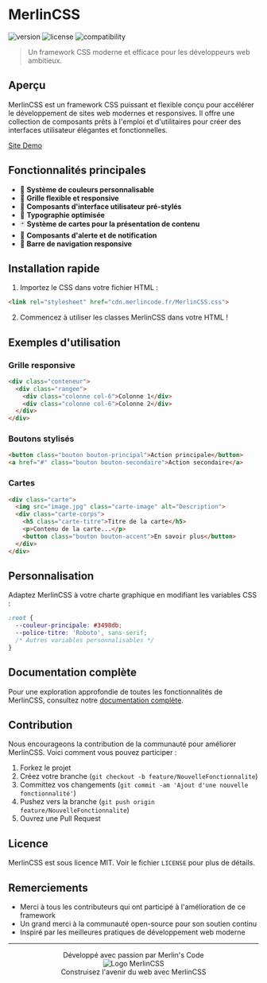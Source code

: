 # MerlinCSS

![version](https://img.shields.io/badge/version-1.0.0-blue.svg)
![license](https://img.shields.io/badge/license-MIT-green.svg)
![compatibility](https://img.shields.io/badge/compatibility-modern%20browsers-brightgreen.svg)

> Un framework CSS moderne et efficace pour les développeurs web ambitieux.

## Aperçu

MerlinCSS est un framework CSS puissant et flexible conçu pour accélérer le développement de sites web modernes et responsives. Il offre une collection de composants prêts à l'emploi et d'utilitaires pour créer des interfaces utilisateur élégantes et fonctionnelles.

[Site Demo](https://cdn.merlincode.fr/index.html)

## Fonctionnalités principales

- 🎨 **Système de couleurs personnalisable**
- 📏 **Grille flexible et responsive**
- 🔘 **Composants d'interface utilisateur pré-stylés**
- 📝 **Typographie optimisée**
- 🃏 **Système de cartes pour la présentation de contenu**
- 🚨 **Composants d'alerte et de notification**
- 🧭 **Barre de navigation responsive**

## Installation rapide

1. Importez le CSS dans votre fichier HTML :

```html
<link rel="stylesheet" href="cdn.merlincode.fr/MerlinCSS.css">
```

2. Commencez à utiliser les classes MerlinCSS dans votre HTML !

## Exemples d'utilisation

### Grille responsive
```html
<div class="conteneur">
  <div class="rangee">
    <div class="colonne col-6">Colonne 1</div>
    <div class="colonne col-6">Colonne 2</div>
  </div>
</div>
```

### Boutons stylisés
```html
<button class="bouton bouton-principal">Action principale</button>
<a href="#" class="bouton bouton-secondaire">Action secondaire</a>
```

### Cartes
```html
<div class="carte">
  <img src="image.jpg" class="carte-image" alt="Description">
  <div class="carte-corps">
    <h5 class="carte-titre">Titre de la carte</h5>
    <p>Contenu de la carte...</p>
    <button class="bouton bouton-accent">En savoir plus</button>
  </div>
</div>
```

## Personnalisation

Adaptez MerlinCSS à votre charte graphique en modifiant les variables CSS :

```css
:root {
  --couleur-principale: #3498db;
  --police-titre: 'Roboto', sans-serif;
  /* Autres variables personnalisables */
}
```

## Documentation complète

Pour une exploration approfondie de toutes les fonctionnalités de MerlinCSS, consultez notre [documentation complète](https://cdn.merlincode.fr/index.html).

## Contribution

Nous encourageons la contribution de la communauté pour améliorer MerlinCSS. Voici comment vous pouvez participer :

1. Forkez le projet
2. Créez votre branche (`git checkout -b feature/NouvelleFonctionnalite`)
3. Committez vos changements (`git commit -am 'Ajout d'une nouvelle fonctionnalité'`)
4. Pushez vers la branche (`git push origin feature/NouvelleFonctionnalite`)
5. Ouvrez une Pull Request

## Licence

MerlinCSS est sous licence MIT. Voir le fichier `LICENSE` pour plus de détails.

## Remerciements

- Merci à tous les contributeurs qui ont participé à l'amélioration de ce framework
- Un grand merci à la communauté open-source pour son soutien continu
- Inspiré par les meilleures pratiques de développement web moderne

---

<p align="center">
  Développé avec passion par Merlin's Code
  <br>
  <img src="https://cdn.merlincode.fr/MERLIN_1.webp" alt="Logo MerlinCSS">
  <br>
  Construisez l'avenir du web avec MerlinCSS
</p>
